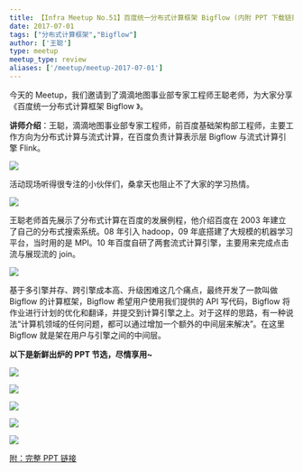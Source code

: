 ```yaml
---
title: 【Infra Meetup No.51】百度统一分布式计算框架 Bigflow (内附 PPT 下载链接)
date: 2017-07-01
tags: ["分布式计算框架","Bigflow"]
author: ['王聪']
type: meetup
meetup_type: review
aliases: ['/meetup/meetup-2017-07-01']
---
```



今天的 Meetup，我们邀请到了滴滴地图事业部专家工程师王聪老师，为大家分享《百度统一分布式计算框架 Bigflow 》。

**讲师介绍**：王聪，滴滴地图事业部专家工程师，前百度基础架构部工程师，主要工作方向为分布式计算与流式计算，在百度负责计算表示层 Bigflow 与流式计算引擎 Flink。

![](https://upload-images.jianshu.io/upload_images/542677-d7e0263c5ff716ba?imageMogr2/auto-orient/strip%7CimageView2/2/w/1240)

活动现场听得很专注的小伙伴们，桑拿天也阻止不了大家的学习热情。

![](https://upload-images.jianshu.io/upload_images/542677-8b1d91d1eae8868e?imageMogr2/auto-orient/strip%7CimageView2/2/w/1240)

王聪老师首先展示了分布式计算在百度的发展例程，他介绍百度在 2003 年建立了自己的分布式搜索系统。08 年引入 hadoop，09 年底搭建了大规模的机器学习平台，当时用的是 MPI。10 年百度自研了两套流式计算引擎，主要用来完成点击流与展现流的 join。

![](https://upload-images.jianshu.io/upload_images/542677-d6570b1f99d7e10f?imageMogr2/auto-orient/strip%7CimageView2/2/w/1240)

基于多引擎并存、跨引擎成本高、升级困难这几个痛点，最终开发了一款叫做 Bigflow 的计算框架，Bigflow 希望用户使用我们提供的 API 写代码，Bigflow 将作业进行计划的优化和翻译，并提交到计算引擎之上。对于这样的思路，有一种说法“计算机领域的任何问题，都可以通过增加一个额外的中间层来解决”。在这里 Bigflow 就是架在用户与引擎之间的中间层。

**以下是新鲜出炉的 PPT 节选，尽情享用~**

![](https://upload-images.jianshu.io/upload_images/542677-adbc6e2323a91299?imageMogr2/auto-orient/strip%7CimageView2/2/w/1240)

![](https://upload-images.jianshu.io/upload_images/542677-85ede5f0fcbe4048?imageMogr2/auto-orient/strip%7CimageView2/2/w/1240)

![](https://upload-images.jianshu.io/upload_images/542677-c1bf1afa51548d3a?imageMogr2/auto-orient/strip%7CimageView2/2/w/1240)

![](https://upload-images.jianshu.io/upload_images/542677-6084d525651c60ee?imageMogr2/auto-orient/strip%7CimageView2/2/w/1240)

![](https://upload-images.jianshu.io/upload_images/542677-70b11991228a32a2?imageMogr2/auto-orient/strip%7CimageView2/2/w/1240)

[附：完整 PPT 链接](https://eyun.baidu.com/s/3o8hsHT4)

